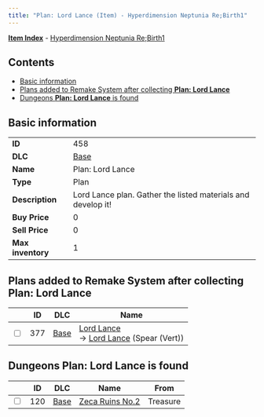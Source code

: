 ```yaml
---
title: "Plan: Lord Lance (Item) - Hyperdimension Neptunia Re;Birth1"
---
```


[**Item Index**](/neptunia/rb1/item/index.html) - [Hyperdimension Neptunia Re;Birth1](/neptunia/rb1)

## Contents

- [Basic information](#basic-information)
- [Plans added to Remake System after collecting **Plan: Lord Lance**](#plans-added-to-remake-system-after-collecting-plan-lord-lance)
- [Dungeons **Plan: Lord Lance** is found](#dungeons-plan-lord-lance-is-found)

## Basic information

|   |   |
| -- | -- |
| **ID** | 458 |
| **DLC** | [Base](/neptunia/rb1/dlc/1-base.html) |
| **Name** | Plan: Lord Lance |
| **Type** | Plan |
| **Description** | Lord Lance plan. Gather the listed materials and develop it! |
| **Buy Price** | 0 |
| **Sell Price** | 0 |
| **Max inventory** | 1 |

## Plans added to Remake System after collecting **Plan: Lord Lance**

|    | ID | DLC | Name |
| -- | -- | --- | ---- |
| <input type="checkbox" id="rb1-remake-1-377" class="trackbox" /> | 377 | [Base](/neptunia/rb1/dlc/1-base.html) | [Lord Lance](/neptunia/rb1/remake/1-377-lord-lance.html)<br />→ [Lord Lance](/neptunia/rb1/item/1-2116-lord-lance.html) (Spear (Vert)) |

## Dungeons **Plan: Lord Lance** is found

|    | ID | DLC | Name | From |
| -- | -- | --- | ---- | ---- |
| <input type="checkbox" id="rb1-dungeon-1-120" class="trackbox" /> | 120 | [Base](/neptunia/rb1/dlc/1-base.html) | [Zeca Ruins No.2](/neptunia/rb1/dungeon/1-120-zeca-ruins-no-2.html) | Treasure |